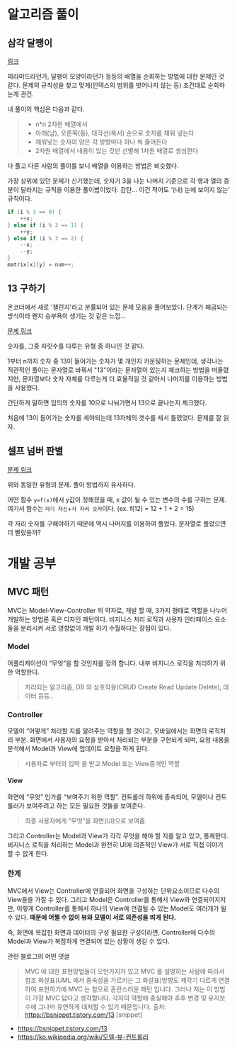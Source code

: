 # 알고리즘 풀이
## 삼각 달팽이
[링크](https://programmers.co.kr/learn/courses/30/lessons/68645)

피라미드라던가, 달팽이 모양이라던가 등등의 배열을 순회하는 방법에 대한 문제인 것 같다. 문제의 규칙성을 찾고 맞게(인덱스의 범위를 벗어나지 않는 등) 조건대로 순회하는게 관건.

내 풀이의 핵심은 다음과 같다.
> - n*n 2차원 배열에서
> - 아래(남), 오른쪽(동), 대각선(북서) 순으로 숫자를 채워 넣는다
> - 채워넣는 숫자의 양은 각 방향마다 하나 씩 줄어든다
> - 2차원 배열에서 내용이 있는 것만 선별해 1차원 배열로 생성한다

다 풀고 다른 사람의 풀이를 보니 배열을 이용하는 방법은 비슷했다.

가장 상위에 있던 문제가 신기했는데, 숫자가 3을 나눈 나머지 기준으로 각 행과 열의 증분이 달라지는 규칙을 이용한 풀이법이었다. 감탄... 이건 적어도 '(내) 눈에 보이지 않는' 규칙이다.

``` java
if (i % 3 == 0) {
    ++x;
} else if (i % 3 == 1) {
    ++y;
} else if (i % 3 == 2) {
    --x;
    --y;
}
matrix[x][y] = num++;
```

## 13 구하기
온코더에서 새로 '챌린지'라고 분률되어 있는 문제 모음을 풀어보았다. 단계가 해금되는 방식이라 왠지 승부욕이 생기는 것 같은 느낌...

[문제 링크](https://www.oncoder.com/ground/HJok8E6RX)

숫자를, 그중 자릿수를 다루는 유형 중 하나인 것 같다.

1부터 n까지 숫자 중 13이 들어가는 숫자가 몇 개인지 카운팅하는 문제인데, 생각나는 직관적인 풀이는 문자열로 바꿔서 "13"이라는 문자열이 있는지 체크하는 방법을 떠올렸지만, 문자열보다 숫자 자체를 다루는게 더 효율적일 것 같아서 나머지를 이용하는 방법을 사용했다.

간단하게 말하면 임의의 숫자를 10으로 나눠가면서 13으로 끝나는지 체크했다.

처음에 13이 들어가는 숫자를 세야되는데 13자체의 갯수를 세서 틀렸었다. 문제를 잘 읽자.


## 셀프 넘버 판별
[문제 링크](https://www.oncoder.com/ground/B12g8N6RX)

위와 동일한 유형의 문제. 풀이 방법까지 유사하다.

어떤 함수 `y=f(x)`에서 y값이 정해졌을 때, x 값이 될 수 있는 변수의 수를 구하는 문제. 여기서 함수는 `자기 자신`+`각 자리 숫자`이다. (ex. f(12) = 12 + 1 + 2 = 15)

각 자리 숫자를 구해야하기 때문에 역시 나머지를 이용하여 풀었다. 문자열로 풀었으면 더 빨랐을까?

# 개발 공부

## MVC 패턴

MVC는 Model-View-Controller 의 약자로, 개발 할 때, 3가지 형태로 역할을 나누어 개발하는 방법론 혹은 디자인 패턴이다.  비지니스 처리 로직과 사용자 인터페이스 요소들을 분리시켜 서로 영향없이 개발 하기 수월하다는 장점이 있다.
### Model
어플리케이션이 “무엇”을 할 것인지를 정의 합니다. 내부 비지니스 로직을 처리하기 위한 역할한다.

> 처리되는 알고리즘, DB 와 상호작용(CRUD Create Read Update Delete), 데이터 등등..

### Controller
모델이 “어떻게” 처리할 지를 알려주는 역할을 할 것이고, 모바일에서는 화면의 로직처리 부분. 화면에서 사용자의 요청을 받아서 처리되는 부분을 구현되게 되며, 요청 내용을 분석해서 Model과 View에 업데이트 요청을 하게 된다.
> 사용자로 부터의 입력 을 받고 Model 또는 View중개인 역할

#### View
화면에 “무엇” 인가를 “보여주기 위한 역할”. 컨트롤러 하위에 종속되어, 모델이나 컨트롤러가 보여주려고 하는 모든 필요한 것들을 보여준다. 
> 최종 사용자에게 “무엇”을 화면(UI)으로 보여줌 

그리고 Controller는 Model과 View가 각각 무엇을 해야 할 지를 알고 있고, 통제한다. 비지니스 로직을 처리하는 Model과 완전히 UI에 의존적인 View가 서로 직접 이야기 할 수 없게 한다.


### 한계
MVC에서 View는 Controller에 연결되어 화면을 구성하는 단위요소이므로 다수의 View들을 가질 수 있다. 그리고 Model은 Controller를 통해서 View와 연결되어지지만, 이렇게 Controller를 통해서 하나의 View에 연결될 수 있는 Model도 여러개가 될 수 있다. **때문에 어쩔 수 없이 뷰와 모델이 서로 의존성을 띄게 된다.**

즉, 화면에 복잡한 화면과 데이터의 구성 필요한 구성이라면, Controller에 다수의 Model과 View가 복잡하게 연결되어 있는 상황이 생길 수 있다.

관련 블로그의 어떤 댓글
> MVC 에 대한 표현방법들이 오만가지가 있고 MVC 를 설명하는 사람에 따라서 참조 화살표(UML 에서 종속성을 가르키는 그 화살표)방향도 제각기 다르게 연결하여 표현하기에 MVC 는 참으로 혼란스러운 패턴 입니다. 그러나 저는 이 방법이 가장 MVC 답다고 생각합니다. 각자의 역할에 충실해야 추후 변경 및 유지보수에 그나마 유연하게 대처할 수 있기 때문입니다.
출처: https://bsnippet.tistory.com/13 [snippet]

- https://bsnippet.tistory.com/13
- https://ko.wikipedia.org/wiki/모델-뷰-컨트롤러